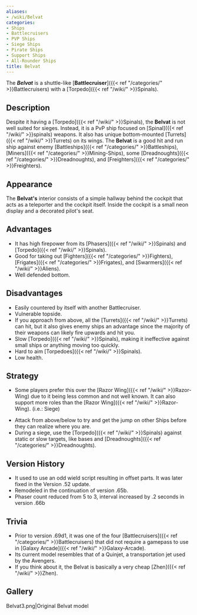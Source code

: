```yaml
---
aliases:
- /wiki/Belvat
categories:
- Ships
- Battlecruisers
- PVP Ships
- Siege Ships
- Pirate Ships
- Support Ships
- All-Rounder Ships
title: Belvat
---
```


The **_Belvat_** is a shuttle-like [**Battlecruiser**]({{< ref "/categories/" >}}Battlecruisers) with a [Torpedo]({{< ref "/wiki/" >}}Spinals).

## Description

Despite it having a [Torpedo]({{< ref "/wiki/" >}}Spinals), the **Belvat** is not well suited for sieges. Instead, it is a PvP ship focused on [Spinal]({{< ref "/wiki/" >}}spinals) weapons. It also has unique bottom-mounted [Turrets]({{< ref "/wiki/" >}}Turrets) on its wings. The **Belvat** is a good hit and run ship against enemy [Battleships]({{< ref "/categories/" >}}Battleships), [Miners]({{< ref "/categories/" >}}Mining-Ships), some [Dreadnoughts]({{< ref "/categories/" >}}Dreadnoughts), and [Freighters]({{< ref "/categories/" >}}Freighters).

## Appearance

The **Belvat's** interior consists of a simple hallway behind the cockpit that acts as a teleporter and the cockpit itself. Inside the cockpit is a small neon display and a decorated pilot's seat.

## Advantages

- It has high firepower from its [Phasers]({{< ref "/wiki/" >}}Spinals) and [Torpedo]({{< ref "/wiki/" >}}Spinals).
- Good for taking out [Fighters]({{< ref "/categories/" >}}Fighters), [Frigates]({{< ref "/categories/" >}}Frigates), and [Swarmers]({{< ref "/wiki/" >}}Aliens).
- Well defended bottom.

## Disadvantages

- Easily countered by itself with another Battlecruiser.
- Vulnerable topside.
- If you approach from above, all the [Turrets]({{< ref "/wiki/" >}}Turrets) can hit, but it also gives enemy ships an advantage since the majority of their weapons can likely fire upwards and hit you.
- Slow [Torpedo]({{< ref "/wiki/" >}}Spinals), making it ineffective against small ships or anything moving too quickly.
- Hard to aim [Torpedoes]({{< ref "/wiki/" >}}Spinals).
- Low health.

## Strategy

- Some players prefer this over the [Razor Wing]({{< ref "/wiki/" >}}Razor-Wing) due to it being less common and not well known. It can also support more roles than the [Razor Wing]({{< ref "/wiki/" >}}Razor-Wing). (i.e.: Siege)

<!-- -->

- Attack from above/below to try and get the jump on other Ships before they can realize where you are.
- During a siege, use the [Torpedo]({{< ref "/wiki/" >}}Spinals) against static or slow targets, like bases and [Dreadnoughts]({{< ref "/categories/" >}}Dreadnoughts).

## Version History 

- It used to use an odd wield script resulting in offset parts. It was later fixed in the Version .52 update.
- Remodeled in the continuation of version .65b.
- Phaser count reduced from 5 to 3, interval increased by .2 seconds in version .66b

## Trivia

- Prior to version .69d1, it was one of the four [Battlecruisers]({{< ref "/categories/" >}}Battlecruisers) that did not require a gamepass to use in [Galaxy Arcade]({{< ref "/wiki/" >}}Galaxy-Arcade).
- Its current model resembles that of a Quinjet, a transportation jet used by the Avengers.
- If you think about it, the Belvat is basically a very cheap [Zhen]({{< ref "/wiki/" >}}Zhen).

## Gallery

Belvat3.png|Original Belvat model